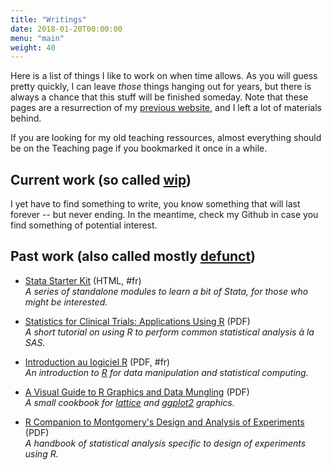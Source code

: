 ```yaml
---
title: "Writings"
date: 2018-01-20T00:00:00
menu: "main"
weight: 40
---
```


Here is a list of things I like to work on when time allows. As you will guess pretty quickly, I can leave _those_ things hanging out for years, but there is always a chance that this stuff will be finished someday. Note that these pages are a resurrection of my [previous website](/post/migrating-to-hugo/), and I left a lot of materials behind.

If you are looking for my old teaching ressources, almost everything should be on the Teaching page if you bookmarked it once in a while.

## Current work (so called [wip](https://en.wikipedia.org/wiki/Work_in_process))

I yet have to find something to write, you know something that will last forever -- but never ending. In the meantime, check my Github in case you find something of potential interest.

## Past work (also called mostly [defunct](https://en.wiktionary.org/wiki/defunct))

- [Stata Starter Kit](/articles/stata-sk/) (HTML, #fr)<br>
  _A series of standalone modules to learn a bit of Stata, for those who might be interested._

- [Statistics for Clinical Trials: Applications Using R](/files/SAS2R.pdf) (PDF)<br>
  _A short tutorial on using R to perform common statistical analysis à la SAS._

- [Introduction au logiciel R](/files/intro-r.pdf) (PDF, #fr)<br>
  _An introduction to [R](https://cran.r-project.org/) for data manipulation and statistical computing._

- [A Visual Guide to R Graphics and Data Mungling](/files/vizRguide.pdf) (PDF)<br>
  _A small cookbook for [lattice](https://cran.r-project.org/package=lattice) and [ggplot2](https://cran.r-project.org/package=ggplot2) graphics._

- [R Companion to Montgomery's Design and Analysis of Experiments](/files/MDAE.pdf) (PDF)<br>
  _A handbook of statistical analysis specific to design of experiments using R._
